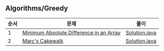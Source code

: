## Algorithms/Greedy
|순서|문제|풀이|
|---|---|---|
|1|[Minimum Absolute Difference in an Array](https://www.hackerrank.com/challenges/minimum-absolute-difference-in-an-array/problem)|[Solution.java](./Minimum%20Absolute%20Difference%20in%20an%20Array/Solution.java)|
|2|[Marc's Cakewalk](https://www.hackerrank.com/challenges/marcs-cakewalk/problem)|[Solution.java](./Marc's%20Cakewalk/Solution.java)|